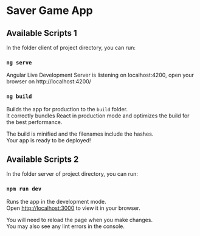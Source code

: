 # Saver Game App

## Available Scripts 1

In the folder client of project directory, you can run:

### `ng serve`

Angular Live Development Server is listening on localhost:4200, open your browser on http://localhost:4200/

### `ng build`

Builds the app for production to the `build` folder.\
It correctly bundles React in production mode and optimizes the build for the best performance.

The build is minified and the filenames include the hashes.\
Your app is ready to be deployed!

## Available Scripts 2

In the folder server of project directory, you can run:

### `npm run dev`

Runs the app in the development mode.\
Open [http://localhost:3000](http://localhost:3000) to view it in your browser.

You will need to reload the page when you make changes.\
You may also see any lint errors in the console.

